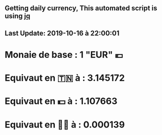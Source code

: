 ## Getting daily currency, This automated script is using [jq](https://stedolan.github.io/jq/)
## Last Update:  2019-10-16 à 22:00:01
 # Monaie de base : 1 "EUR" 💶 
 # Equivaut en 🇹🇳 à :  3.145172 
 # Equivaut en 💵 à : 1.107663
 # Equivaut en 🐱‍💻 à :  0.000139
